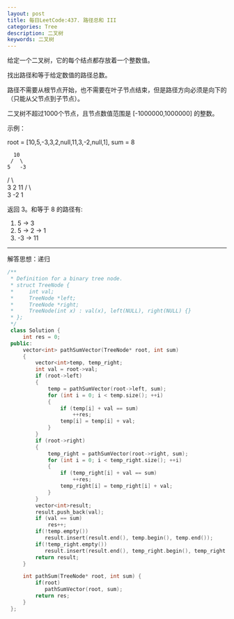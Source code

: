 ```yaml
---
layout: post
title: 每日LeetCode:437. 路径总和 III
categories: Tree
description: 二叉树
keywords: 二叉树
---
```


给定一个二叉树，它的每个结点都存放着一个整数值。

找出路径和等于给定数值的路径总数。

路径不需要从根节点开始，也不需要在叶子节点结束，但是路径方向必须是向下的（只能从父节点到子节点）。

二叉树不超过1000个节点，且节点数值范围是 [-1000000,1000000] 的整数。

示例：

root = [10,5,-3,3,2,null,11,3,-2,null,1], sum = 8

```
  10
 /  \
5   -3
```
   / \    \
  3   2   11
 / \   \
3  -2   1

返回 3。和等于 8 的路径有:

1.  5 -> 3
2.  5 -> 2 -> 1
3.  -3 -> 11

------

解答思想：递归

```c++
/**
 * Definition for a binary tree node.
 * struct TreeNode {
 *     int val;
 *     TreeNode *left;
 *     TreeNode *right;
 *     TreeNode(int x) : val(x), left(NULL), right(NULL) {}
 * };
 */
 class Solution {
     int res = 0;
 public:
     vector<int> pathSumVector(TreeNode* root, int sum)
     {
         vector<int>temp, temp_right;
         int val = root->val;
         if (root->left)
         {
             temp = pathSumVector(root->left, sum);
             for (int i = 0; i < temp.size(); ++i)
             {
                 if (temp[i] + val == sum)
                     ++res;
                 temp[i] = temp[i] + val;
             }
         }
         if (root->right)
         {
             temp_right = pathSumVector(root->right, sum);
             for (int i = 0; i < temp_right.size(); ++i)
             {
                 if (temp_right[i] + val == sum)
                     ++res;
                 temp_right[i] = temp_right[i] + val;
             }
         }
         vector<int>result;
         result.push_back(val);
         if (val == sum)
             res++;
     	 if(!temp.empty())
			result.insert(result.end(), temp.begin(), temp.end());
         if(!temp_right.empty())
     		result.insert(result.end(), temp_right.begin(), temp_right.end());
         return result;
     }

     int pathSum(TreeNode* root, int sum) {
         if(root)
            pathSumVector(root, sum);
         return res;
     }
 };
```


